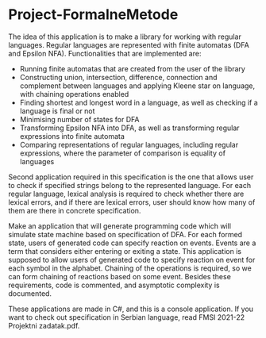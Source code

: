 # Project-FormalneMetode

The idea of this application is to make a library for working with regular languages. Regular languages are represented with finite automatas (DFA and Epsilon NFA). Functionalities that are implemented are:
-	Running finite automatas that are created from the user of the library
-	Constructing union, intersection, difference, connection and complement between languages and applying Kleene star on language, with chaining operations enabled
-	Finding shortest and longest word in a language, as well as checking if a language is final or not
-	Minimising number of states for DFA
-	Transforming Epsilon NFA into DFA, as well as transforming regular expressions into finite automata
-	Comparing representations of regular languages, including regular expressions, where the parameter of comparison is equality of languages

Second application required in this specification is the one that allows user to check if specified strings belong to the represented language. For each regular language, lexical analysis is required to check whether there are lexical errors, and if there are lexical errors, user should know how many of them are there in concrete specification.

Make an application that will generate programming code which will simulate state machine based on specification of DFA. For each formed state, users of generated code can specify reaction on events. Events are a term that considers either entering or exiting a state. This application is supposed to allow users of generated code to specify reaction on event for each symbol in the alphabet. Chaining of the operations is required, so we can form chaining of reactions based on some event.
Besides these requirements, code is commented, and asymptotic complexity is documented.

These applications are made in C#, and this is a console application.
If you want to check out specification in Serbian language, read FMSI 2021-22 Projektni zadatak.pdf.
